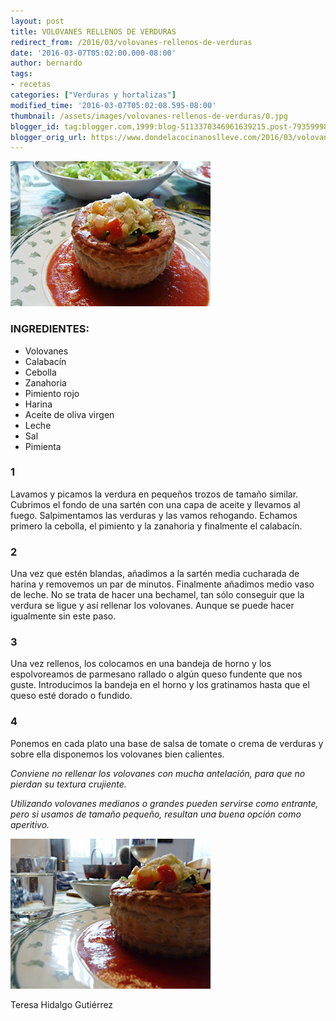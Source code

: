 ```yaml
---
layout: post
title: VOLOVANES RELLENOS DE VERDURAS
redirect_from: /2016/03/volovanes-rellenos-de-verduras
date: '2016-03-07T05:02:00.000-08:00'
author: bernardo
tags:
- recetas
categories: ["Verduras y hortalizas"]
modified_time: '2016-03-07T05:02:08.595-08:00'
thumbnail: /assets/images/volovanes-rellenos-de-verduras/0.jpg
blogger_id: tag:blogger.com,1999:blog-5113370346961639215.post-7935999863347154405
blogger_orig_url: https://www.dondelacocinanoslleve.com/2016/03/volovanes-rellenos-de-verduras.html
---
```


![](/assets/images/volovanes-rellenos-de-verduras/0.jpg)

  
### INGREDIENTES: 
* Volovanes
* Calabacín
* Cebolla
* Zanahoria
* Pimiento rojo
* Harina
* Aceite de oliva virgen
* Leche
* Sal
* Pimienta  

### 1

Lavamos y picamos la verdura en pequeños trozos de tamaño similar. Cubrimos el fondo de una sartén con una capa de aceite y llevamos al fuego. Salpimentamos las verduras y las vamos rehogando. Echamos primero la cebolla, el pimiento y la zanahoria y finalmente el calabacín.  

### 2

Una vez que estén blandas, añadimos a la sartén media cucharada de harina y removemos un par de minutos. Finalmente añadimos medio vaso de leche. No se trata de hacer una bechamel, tan sólo conseguir que la verdura se ligue y así rellenar los volovanes. Aunque se puede hacer igualmente sin este paso.  

### 3

Una vez rellenos, los colocamos en una bandeja de horno y los espolvoreamos de parmesano rallado o algún queso fundente que nos guste. Introducimos la bandeja en el horno y los gratinamos hasta que el queso esté dorado o fundido.  

### 4

Ponemos en cada plato una base de salsa de tomate o crema de verduras y sobre ella disponemos los volovanes bien calientes.  

_Conviene no rellenar los volovanes con mucha antelación, para que no pierdan su textura crujiente._  

_Utilizando volovanes medianos o grandes pueden servirse como entrante, pero si usamos de tamaño pequeño, resultan una buena opción como aperitivo._

![](/assets/images/volovanes-rellenos-de-verduras/1.jpg)

Teresa Hidalgo Gutiérrez
